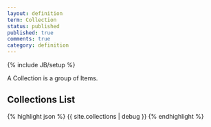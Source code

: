 ```yaml
---
layout: definition
term: Collection
status: published
published: true
comments: true
category: definition
---
```

{% include JB/setup %}

A Collection is a group of Items.

## Collections List

{% highlight json %}
{{ site.collections | debug }}
{% endhighlight %}

